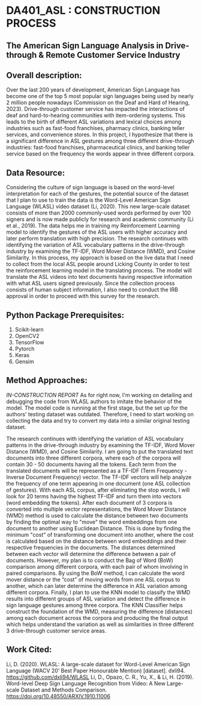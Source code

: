 # DA401_ASL : CONSTRUCTION PROCESS

## The American Sign Language Analysis in Drive-through & Remote Customer Service Industry

## Overall description: 

Over the last 200 years of development, American Sign Language has become one of the top 5 most popular sign languages being used by nearly 2 million people nowadays (Commission on the Deaf and Hard of Hearing, 2023). Drive-through customer service has impacted the interactions of deaf and hard-to-hearing communities with item-ordering systems. This leads to the birth of different ASL variations and lexical choices among industries such as fast-food franchises, pharmacy clinics, banking teller services, and convenience stores. In this project, I hypothesize that there is a significant difference in ASL gestures among three different drive-through industries: fast-food franchises, pharmaceutical clinics, and banking teller service based on the frequency the words appear in three different corpora.

## Data Resource:

Considering the culture of sign language is based on the word-level interpretation for each of the gestures, the potential source of the dataset that I plan to use to train the data is the Word-Level American Sign Language (WLASL) video dataset (Li, 2020). This new large-scale dataset consists of more than 2000 commonly-used words performed by over 100 signers and is now made publicly for research and academic community (Li et al., 2019). The data helps me in training my Reinforcement Learning model to identify the gestures of the ASL users with higher accuracy and later perform translation with high precision. The research continues with identifying the variation of ASL vocabulary patterns in the drive-through industry by examining the TF-IDF, Word Mover Distance (WMD), and Cosine Similarity. In this process, my approach is based on the live data that I need to collect from the local ASL people around Licking County in order to test the reinforcement learning model in the translating process. The model will translate the ASL videos into text documents having respective information with what ASL users signed previously. Since the collection process consists of human subject information, I also need to conduct the IRB approval in order to proceed with this survey for the research.

## Python Package Prerequisites:
1. Scikit-learn
2. OpenCV2
3. TensorFlow
4. Pytorch
5. Keras
6. Gensim

## Method Approaches: 

*IN-CONSTRUCTION REPORT*
As for right now, I'm working on detailing and debugging the code from WLASL authors to imitate the behavior of the model. The model code is running at the first stage, but the set up for the authors' testing dataset was outdated. Therefore, I need to start working on collecting the data and try to convert my data into a similar original testing dataset.  

The research continues with identifying the variation of ASL vocabulary patterns in the drive-through industry by examining the TF-IDF, Word Mover Distance (WMD), and Cosine Similarity. I am going to put the translated text documents into three different corpora, where each of the corpora will contain 30 - 50 documents having all the tokens. Each term from the translated documents will be represented as a TF-IDF (Term Frequency - Inverse Document Frequency) vector. The TF-IDF vectors will help analyze the frequency of one term appearing in one document (one ASL collection of gestures). With each ASL corpus, after eliminating the stop words, I will look for 20 terms having the highest TF-IDF and turn them into vectors (word embedding the tokens). After each document of 3 corpora is converted into multiple vector representations, the Word Mover Distance (WMD) method is used to calculate the distance between two documents by finding the optimal way to "move" the word embeddings from one document to another using Euclidean Distance. This is done by finding the minimum "cost" of transforming one document into another, where the cost is calculated based on the distance between word embeddings and their respective frequencies in the documents. The distances determined between each vector will determine the difference between a pair of documents. However, my plan is to conduct the Bag of Word (BoW) comparison among different corpora, with each pair of whom involving in paired comparisons. By using the BoW method, I can calculate the word mover distance or the “cost” of moving words from one ASL corpus to another, which can later determine the difference in ASL variation among different corpora. Finally, I plan to use the KNN model to classify the WMD results into different groups of ASL variation and detect the difference in sign language gestures among three corpora. The KNN Classifier helps construct the foundation of the WMD, measuring the difference (distances) among each document across the corpora and producing the final output which helps understand the variation as well as similarities in three different 3 drive-through customer service areas.

## Work Cited:
Li, D. (2020). WLASL: A large-scale dataset for Word-Level American Sign Language (WACV 20’ Best Paper Honourable Mention) [dataset]. dxli94. https://github.com/dxli94/WLASL
Li, D., Opazo, C. R., Yu, X., & Li, H. (2019). Word-level Deep Sign Language Recognition from Video: A New Large-scale Dataset and Methods Comparison. https://doi.org/10.48550/ARXIV.1910.11006
